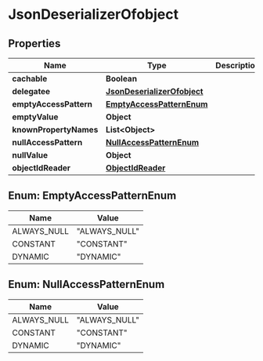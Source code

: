 # JsonDeserializerOfobject

## Properties
Name | Type | Description | Notes
------------ | ------------- | ------------- | -------------
**cachable** | **Boolean** |  |  [optional]
**delegatee** | [**JsonDeserializerOfobject**](JsonDeserializerOfobject.md) |  |  [optional]
**emptyAccessPattern** | [**EmptyAccessPatternEnum**](#EmptyAccessPatternEnum) |  |  [optional]
**emptyValue** | **Object** |  |  [optional]
**knownPropertyNames** | **List&lt;Object&gt;** |  |  [optional]
**nullAccessPattern** | [**NullAccessPatternEnum**](#NullAccessPatternEnum) |  |  [optional]
**nullValue** | **Object** |  |  [optional]
**objectIdReader** | [**ObjectIdReader**](ObjectIdReader.md) |  |  [optional]

<a name="EmptyAccessPatternEnum"></a>
## Enum: EmptyAccessPatternEnum
Name | Value
---- | -----
ALWAYS_NULL | &quot;ALWAYS_NULL&quot;
CONSTANT | &quot;CONSTANT&quot;
DYNAMIC | &quot;DYNAMIC&quot;

<a name="NullAccessPatternEnum"></a>
## Enum: NullAccessPatternEnum
Name | Value
---- | -----
ALWAYS_NULL | &quot;ALWAYS_NULL&quot;
CONSTANT | &quot;CONSTANT&quot;
DYNAMIC | &quot;DYNAMIC&quot;
